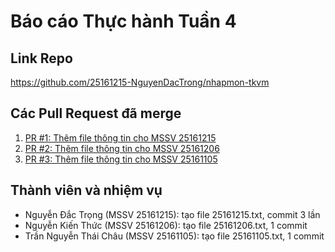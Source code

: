 # Báo cáo Thực hành Tuần 4

## Link Repo
https://github.com/25161215-NguyenDacTrong/nhapmon-tkvm

## Các Pull Request đã merge
1. [PR #1: Thêm file thông tin cho MSSV 25161215](https://github.com/25161215-NguyenDacTrong/nhapmon-tkvm/pull/1)
2. [PR #2: Thêm file thông tin cho MSSV 25161206](https://github.com/25161215-NguyenDacTrong/nhapmon-tkvm/pull/2)
3. [PR #3: Thêm file thông tin cho MSSV 25161105](https://github.com/25161215-NguyenDacTrong/nhapmon-tkvm/pull/3)

## Thành viên và nhiệm vụ
- Nguyễn Đắc Trọng (MSSV 25161215): tạo file 25161215.txt, commit 3 lần
- Nguyễn Kiến Thức (MSSV 25161206): tạo file 25161206.txt, 1 commit
- Trần Nguyễn Thái Châu (MSSV 25161105): tạo file 25161105.txt, 1 commit
